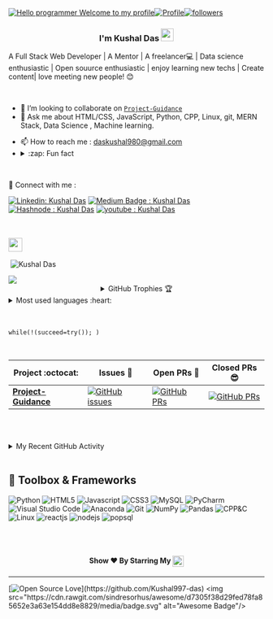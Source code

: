 [![Hello programmer Welcome to my profile](https://img.shields.io/badge/Hello,developer!-Welcome%20to%20my%20profile<3-FF6666.svg?style=flat&logo=github)](https://github.com/kushal997-das)[![Profile](https://Visitor-badge.glitch.me/badge?page_id=kushal997-das.profileviews-badge)](https://github.com/kushal997-das)[![followers](https://img.shields.io/github/followers/kushal997-das?style=social)](https://github.com/kushal997-das?tab=followers) 


<h3 align="center"> I'm Kushal Das <img src="https://media.giphy.com/media/hvRJCLFzcasrR4ia7z/giphy.gif" width="25px"></h3>

A Full Stack Web Developer | A Mentor | A freelancer💻 | Data science enthusiastic | Open souurce enthusiastic | enjoy learning new techs | Create content| love meeting new people! 😊  <br>




<!-- [<img src= "https://img.shields.io/badge/hashnode-black.svg?style=for-the-badge&logo=hashnode&logoColor=blue&color=black" weight =20 height =22 />](https://hashnode.com/@kushal9435)  -->


<br>



<!-- [![Repos Badge](https://badges.pufler.dev/repos/Kushal997-das)](https://github.com/Kushal997-das?tab=repositories) -->
<!-- - 🕵 Mentor at The `Sparks Foundation`,`GSSOC`

- 🌱 I’m currently learning **Data Science🤩** --> 

- 👯 I’m looking to collaborate on [`Project-Guidance`](https://github.com/Kushal997-das/Project-Guidance)
- 💬 Ask me about HTML/CSS, JavaScript, Python, CPP, Linux, git, MERN Stack, Data Science , Machine learning. 

<!-- - 👯 I’m looking to collaborate on [Youtube](https://www.youtube.com/channel/UCIHj6mNCMnSnmWLHOxzIESw?view_as=subscriber)-->

<!-- 🤝 I’m looking for help with [Virtual Assistant](https://github.com/Kushal997-das/Virtual_Assistance)-->

<!-- - <details> <summary> 💬 Ask me about Technical stuff and about programming languages😎 </summary> <a href="https://wa.me/" target="blank"><img align="center" src="https://github.com/Kushal997-das/Kushal997-das/blob/master/Profile%20generator/5ae21cc526c97415d3213554.png" width="35px" /></a>
</details>  -->

- 📫  How to reach me : daskushal980@gmail.com
- <details> <summary>:zap: Fun fact</summary> Scratch here ▒▒▒▒▒▒▒▒▒▒ to unveil my fun fact Lol😂
</details> <br>

🔗 Connect with me :

[![Linkedin: Kushal Das](https://img.shields.io/badge/-Kushal%20Das-blue?style=flat-square&logo=Linkedin&logoColor=white&link="https://www.linkedin.com/in/kushal-das-7337421a9"/)](https://www.linkedin.com/in/kushal-das-7337421a9/ )
[![Medium Badge : Kushal Das](https://img.shields.io/badge/@Kushal%20Das-black?style=flat-square&labelColor=000000&logo=Medium&link=https://medium.com/@Kushal_Das)](https://medium.com/@Kushal_Das)
[![Hashnode : Kushal Das](https://img.shields.io/badge/@Kushal%20Das-2952FF?style=flat-square&labelColor=2952FF&logo=hashnode&link=https://hashnode.com/@kushal9435)](https://hashnode.com/@kushal9435) 
[![youtube : Kushal Das](https://img.shields.io/badge/@Kushal%20Das-FF0000?style=flat-square&labelColor=FF0000&logo=youtube&logocolor=FF0000&link=https://youtube.com/@kushaldas8496)](https://youtube.com/@kushaldas8496)
<br>

<br>


<!-- <img align="right" alt="GIF"  width="45px" src="https://github.com/Kushal997-das/Kushal997-das/blob/master/Profile%20generator/giphy%20(1).gif" /> -->

<!-- <p align="left"><img src="https://github.com/Kushal997-das/Kushal997-das/blob/master/Profile%20generator/android-original-wordmark.svg" alt="android" width="30" height="30"/> <img src="https://github.com/Kushal997-das/Kushal997-das/blob/master/Profile%20generator/c-original.svg" alt="c" width="30" height="30"/> <img src="https://github.com/Kushal997-das/Kushal997-das/blob/master/Profile%20generator/cplusplus-original.svg" alt="cplusplus" width="30" height="30"/> <img src="https://github.com/Kushal997-das/Kushal997-das/blob/master/Profile%20generator/css3-original-wordmark.svg" alt="css3" width="30" height="30"/> <img src="/Kushal997-das/Profile generator/New djangoproject-ar21.svg" alt="django" width="30" height="30"/> <img src="https://www.vectorlogo.zone/logos/git-scm/git-scm-icon.svg" alt="git" width="30" height="30"/> <img src="https://github.com/Kushal997-das/Kushal997-das/blob/master/Profile%20generator/html5-original-wordmark.svg" alt="html5" width="30" height="30"/> <img src="https://github.com/Kushal997-das/Kushal997-das/blob/master/Profile%20generator/java-original.svg" alt="java" width="30" height="30"/> <img src="https://github.com/Kushal997-das/Kushal997-das/blob/master/Profile%20generator/javascript-original.svg" alt="javascript" width="30" height="30"/> 
 <img src="https://github.com/Kushal997-das/Kushal997-das/blob/master/Profile%20generator/mongodb-original-wordmark.svg" alt="mongodb" width="30" height="30"/><img src="https://github.com/Kushal997-das/Kushal997-das/blob/master/Profile%20generator/linux-original.svg" alt="linux" width="30" height="30"/>  <img src="https://github.com/Kushal997-das/Kushal997-das/blob/master/Profile%20generator/mysql-original-wordmark.svg" alt="mysql" width="30" height="30"/>  <img src="https://github.com/Kushal997-das/Kushal997-das/blob/master/Profile%20generator/python-original.svg" alt="python" width="30" height="30"/>  
 </p> -->
<br>

<!--<img height="25" src="https://img.shields.io/badge/Spotify Playing - 🎧-yellow.svg?&style=for-the-badge&logo=KushalDas&logoColor=blue" />
<br>

[<img src="https://now-playing-codestackr.vercel.app/api/spotify-playing" alt="codeSTACKr Spotify Playing" width="350" />](https://open.spotify.com/user/swyqyimdc12jajde4vpwd2x1b) -->

<img height="27" src="https://img.shields.io/badge/Kushal Das' GitHub Stats - 😊-red.svg?&style=for-the-badge&logo=KushalDas&logoColor=blue" />
<p>&nbsp;<img align="center" src="https://github-readme-stats.vercel.app/api?username=kushal997-das&show_icons=true&hide_border=true&show_owner=true&title_color=FFFF00&count_private=true&theme=dark&custom_title=नमस्ते%20Programmers!👏&layout=compact" alt="Kushal Das"/></p>
<img align="center" src="https://github-readme-streak-stats.herokuapp.com/?user=Kushal997-das&theme=radical&custom_title=streak-stats&hide_border=true&layout=compact" />

<details align="center">
  <summary>GitHub Trophies 🏆</summary>
<p align="center">
  <a href="https://github.com/ryo-ma/github-profile-trophy" target="_blank">
    <img src="https://github-profile-trophy.vercel.app/?username=Kushal997-das&theme=juicyfresh&layout=compact&title_color=00FF00"/>
  </a>
</p>
</details>

<details>
  <summary>Most used languages :heart: </summary>

<p><img align="left" src="https://github-readme-stats.vercel.app/api/top-langs/?username=kushal997-das&title_color=FF69B4&custom_title=Most-Used-Languages&layout=compact&theme=highcontrast&langs_count=7" alt="kushal997-das" /></p>
</details>
<br>



<br>



```python3
while(!(succeed=try()); )
```
<br>

|      Project :octocat:   |     Issues :bug:   | Open PRs :bell:  | Closed PRs 😎  |
|-------------|-------------------|---|---|
| [**Project-Guidance**](https://github.com/Kushal997-das/Project-Guidance) | [![GitHub issues](https://img.shields.io/github/issues/Kushal997-das/Project-Guidance?color=green&logo=github&style=flat)](https://github.com/Kushal997-das/Project-Guidance/issues) | [![GitHub PRs](https://img.shields.io/github/issues-pr/Kushal997-das/Project-Guidance?style=flat&logo=github)](https://github.com/Kushal997-das/Project-Guidance/pulls)  | [![GitHub PRs](https://img.shields.io/github/issues-pr-closed/Kushal997-das/Project-Guidance?style=flat&color=critical&logo=github)](https://github.com/Kushal997-das/Project-Guidance/pulls?q=is%3Apr+is%3Aclosed)   |

<br><br>

<!--![Kushal's github activity graph](https://activity-graph.herokuapp.com/graph?username=Kushal997-das&theme=dracula&layout=compact&title_color=FF69B4)--> 


<!-- ## Recent GitHub Activity -->
<details>
	<summary> My Recent GitHub Activity</summary>
<br>
	
<!--START_SECTION:activity-->
1. 🎉 Merged PR [#7](https://github.com/Kushal997-das/Kushal997-das/pull/7) in [Kushal997-das/Kushal997-das](https://github.com/Kushal997-das/Kushal997-das)
2. 💪 Opened PR [#7](https://github.com/Kushal997-das/Kushal997-das/pull/7) in [Kushal997-das/Kushal997-das](https://github.com/Kushal997-das/Kushal997-das)
3. ❗️ Closed issue [#749](https://github.com/Kushal997-das/Project-Guidance/issues/749) in [Kushal997-das/Project-Guidance](https://github.com/Kushal997-das/Project-Guidance)
4. 🎉 Merged PR [#756](https://github.com/Kushal997-das/Project-Guidance/pull/756) in [Kushal997-das/Project-Guidance](https://github.com/Kushal997-das/Project-Guidance)
5. 🎉 Merged PR [#755](https://github.com/Kushal997-das/Project-Guidance/pull/755) in [Kushal997-das/Project-Guidance](https://github.com/Kushal997-das/Project-Guidance)
6. 🎉 Merged PR [#754](https://github.com/Kushal997-das/Project-Guidance/pull/754) in [Kushal997-das/Project-Guidance](https://github.com/Kushal997-das/Project-Guidance)
7. 🎉 Merged PR [#753](https://github.com/Kushal997-das/Project-Guidance/pull/753) in [Kushal997-das/Project-Guidance](https://github.com/Kushal997-das/Project-Guidance)
8. 🎉 Merged PR [#752](https://github.com/Kushal997-das/Project-Guidance/pull/752) in [Kushal997-das/Project-Guidance](https://github.com/Kushal997-das/Project-Guidance)
9. ❌ Closed PR [#746](https://github.com/Kushal997-das/Project-Guidance/pull/746) in [Kushal997-das/Project-Guidance](https://github.com/Kushal997-das/Project-Guidance)
10. 🎉 Merged PR [#751](https://github.com/Kushal997-das/Project-Guidance/pull/751) in [Kushal997-das/Project-Guidance](https://github.com/Kushal997-das/Project-Guidance)
<!--END_SECTION:activity-->
	
</details>

<br>

<!-- <img height="25" src="https://img.shields.io/badge/Languages and  tools- 📚-green.svg?&style=for-the-badge&logo=KushalDas&logoColor=blue" /> -->

## 🧰 Toolbox & Frameworks

![Python](https://img.shields.io/badge/python-3670A0?style=for-the-badge&logo=python&logoColor=ffdd54) ![HTML5](https://img.shields.io/badge/html5-%23E34F26.svg?style=for-the-badge&logo=html5&logoColor=white) ![Javascript](https://img.shields.io/badge/Javascript-%23FF6F00.svg?style=for-the-badge&logo=Javascript&logoColor=yellow&logoColor=yellow) ![CSS3](https://img.shields.io/badge/css3-%231572B6.svg?style=for-the-badge&logo=css3&logoColor=white) ![MySQL](https://img.shields.io/badge/mysql-%2300f.svg?style=for-the-badge&logo=mysql&logoColor=white) ![PyCharm](https://img.shields.io/badge/pycharm-143?style=for-the-badge&logo=pycharm&logoColor=black&color=black&labelColor=green) ![Visual Studio Code](https://img.shields.io/badge/Visual%20Studio%20Code-0078d7.svg?style=for-the-badge&logo=visual-studio-code&logoColor=white) ![Anaconda](https://img.shields.io/badge/Anaconda-%2344A833.svg?style=for-the-badge&logo=anaconda&logoColor=white) ![Git](https://img.shields.io/badge/git-%23F05033.svg?style=for-the-badge&logo=git&logoColor=white) ![NumPy](https://img.shields.io/badge/numpy-%23013243.svg?style=for-the-badge&logo=numpy&logoColor=white) ![Pandas](https://img.shields.io/badge/pandas-%23150458.svg?style=for-the-badge&logo=pandas&logoColor=white) ![CPP&C](https://img.shields.io/badge/C++-%23FF6F00.svg?style=for-the-badge&logo=C&logoColor=blue&labelColor=black) ![Linux](https://img.shields.io/badge/Linux-%23FF6F00.svg?style=for-the-badge&logo=linux&logoColor=black&labelColor=yellow) ![reactjs](https://img.shields.io/badge/React-36454F?style=for-the-badge&logo=React&logoColor=#7cc5d9) ![nodejs](https://img.shields.io/badge/NODE.JS-000000?style=for-the-badge&logo=Node.js&logoColor=#00ff32) ![popsql](https://img.shields.io/badge/PopSQL-fc8d39?style=for-the-badge&logo=popsql&logoColor=#00ff32)


<br> <br>


<h4 align="center">Show ❤️ By Starring My <a href='https://github.com/Kushal997-das?tab=repositories'><img align='center'  height="22" src="https://img.shields.io/badge/Repos!😊👋 -purple.svg?&style=for-the-badge&logo=KushalDas&logoColor=blue" /></a></h4>

---

[![Open Source Love](https://badges.frapsoft.com/os/v2/open-source.svg?:heart:)](https://github.com/Kushal997-das) <img src="https://cdn.rawgit.com/sindresorhus/awesome/d7305f38d29fed78fa85652e3a63e154dd8e8829/media/badge.svg" alt="Awesome Badge"/>


<!-- <h4 align="center">Hey,Wait! 👋 don't foget to check out my social media handles 😎<img align="center" src="https://github.com/Kushal997-das/Kushal997-das/blob/master/Profile%20generator/Handshake.gif" height="30px"></h4> <br> -->


<!-- [<img src="https://img.shields.io/badge/linkedin-%230077B5.svg?style=for-the-badge&logo=linkedin&logoColor=white" weight=14 height=18 />](https://www.linkedin.com/in/kushal-das-7337421a9/)[<img src="https://img.shields.io/badge/Medium-12100E?style=for-the-badge&logo=medium&logoColor=white"  weight =27 height =20/>](https://medium.com/@daskushal980)[<img src= "https://img.shields.io/badge/Hashnode-2962FF?style=for-the-badge&logo=hashnode&logoColor=white" weight =16 height =19 />](https://hashnode.com/@kushal9435)[![GitHub](https://img.shields.io/badge/-GitHub-333333?style=flat&logo=github)](https://github.com/Kushal997-das/) -->



	
<!-- <a href="https://www.linkedin.com/in/kushal-das-7337421a9/">
  <img align="left" src="https://github.com/Kushal997-das/Kushal997-das/blob/master/Profile%20generator/Linkedin%20(1).svg" alt="kushal's linkedin" width="24px" />
</a>  
 
<a href="https://instagram.com/kushal_das07" target="blank">
  <img align="left" src="https://github.com/Kushal997-das/Kushal997-das/blob/master/Profile%20generator/Instagram%20(1).svg" alt="instagram" width="24px" />
</a>

<a href="https://www.youtube.com/channel/UCIHj6mNCMnSnmWLHOxzIESw?view_as=subscriber" target="blank">
  <img align="left" src="https://github.com/Kushal997-das/Kushal997-das/blob/master/Profile%20generator/youtube-logo-icon-png-svg.png" alt="youtube"  width="25px" height='23.5' />
</a>

<a href="https://twitter.com/KushalD63268398" target="blank">
  <img align="left" src="https://github.com/Kushal997-das/Kushal997-das/blob/master/Profile%20generator/Twitter%20(2).svg" width="26px" />
</a> -->
<!-- <br> <br> <br> -->

<!-- <details>
  <summary>:zap: Tab here :P</summary>
<p align="center"><img src="https://github.com/Kushal997-das/Kushal997-das/blob/master/Profile%20generator/tenor.gif" width="50"></p> <br>
</details>  
<img align='center'  height="70" alt="Thanks" width="100%" src="https://github.com/Kushal997-das/Kushal997-das/blob/master/Profile%20generator/marquee.svg"/> -->
